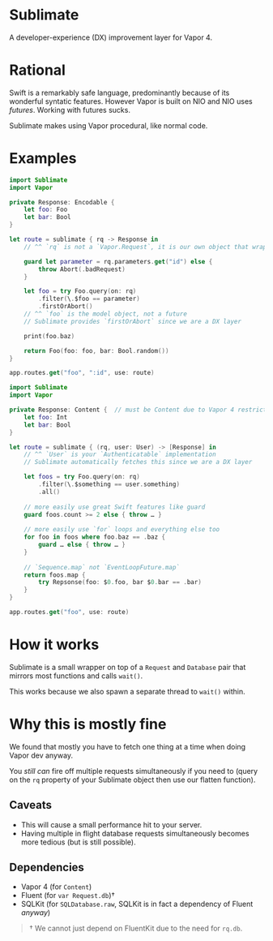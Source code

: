 # Sublimate

A developer-experience (DX) improvement layer for Vapor 4.

# Rational

Swift is a remarkably safe language, predominantly because of its wonderful syntatic features.
However Vapor is built on NIO and NIO uses *futures*. Working with futures sucks.

Sublimate makes using Vapor procedural, like normal code.

# Examples

```swift
import Sublimate
import Vapor

private Response: Encodable {
    let foo: Foo
    let bar: Bool
}

let route = sublimate { rq -> Response in
    // ^^ `rq` is not a `Vapor.Request`, it is our own object that wraps the Vapor `Request`

    guard let parameter = rq.parameters.get("id") else {
        throw Abort(.badRequest)
    }

    let foo = try Foo.query(on: rq)
        .filter(\.$foo == parameter)
        .firstOrAbort()
    // ^^ `foo` is the model object, not a future
    // Sublimate provides `firstOrAbort` since we are a DX layer

    print(foo.baz)

    return Foo(foo: foo, bar: Bool.random())
}

app.routes.get("foo", ":id", use: route)
```

```swift
import Sublimate
import Vapor

private Response: Content {  // must be Content due to Vapor 4 restriction on returning Arrays
    let foo: Int
    let bar: Bool
}

let route = sublimate { (rq, user: User) -> [Response] in
    // ^^ `User` is your `Authenticatable` implementation
    // Sublimate automatically fetches this since we are a DX layer

    let foos = try Foo.query(on: rq)
        .filter(\.$something == user.something)
        .all()
        
    // more easily use great Swift features like guard
    guard foos.count >= 2 else { throw … }
    
    // more easily use `for` loops and everything else too
    for foo in foos where foo.baz == .baz {
        guard … else { throw … }
    }
    
    // `Sequence.map` not `EventLoopFuture.map`
    return foos.map {
        try Repsonse(foo: $0.foo, bar $0.bar == .bar)
    }
}

app.routes.get("foo", use: route)
```

# How it works

Sublimate is a small wrapper on top of a `Request` and `Database` pair that mirrors most functions
and calls `wait()`.

This works because we also spawn a separate thread to `wait()` within.

# Why this is mostly fine

We found that mostly you have to fetch one thing at a time when doing Vapor dev anyway.

You *still can* fire off multiple requests simultaneously if you need to
(query on the `rq` property of your Sublimate object then use our flatten function).

## Caveats

* This will cause a small performance hit to your server.
* Having multiple in flight database requests simultaneously becomes more tedious (but is still possible).

## Dependencies

* Vapor 4 (for `Content`)
* Fluent (for `var Request.db`)†
* SQLKit (for `SQLDatabase.raw`, SQLKit is in fact a dependency of Fluent *anyway*)

> † We cannot just depend on FluentKit due to the need for `rq.db`.
